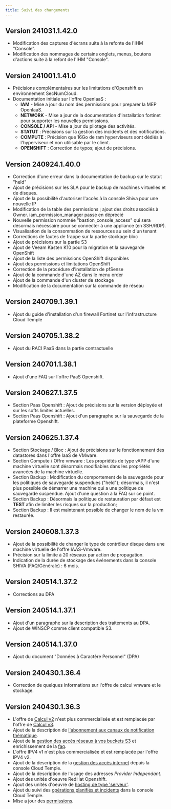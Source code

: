 ```yaml
---
title: Suivi des changements
---
```


## Version 241031.1.42.0

- Modification des captures d'écrans suite à la refonte de l'IHM "Console".
- Modification des nommages de certains onglets, menus, boutons d'actions suite à la refont de l'IHM "Console".

## Version 241001.1.41.0

- Précisions complémentaires sur les limitations d'Openshift en environnement SecNumCloud.
- Documentation initiale sur l'offre OpenIaaS :
  - **IAM** - Mise a jour du nom des permissions pour preparer la MEP OpenIaaS.
  - **NETWORK** - Mise a jour de la documentation d'installation fortinet pour supporter les nouvelles permissions.
  - **CONSOLE / API** - Mise a jour du pilotage des activités.
  - **STATUT** : Précisions sur la gestion des incidents et des notifications.
  - **COMPUTE** : Précision que 16Go de ram hyperviseurs sont dédiés à l'hyperviseur et non utilisable par le client.
  - **OPENSHIFT** : Correction de typos; ajout de précisions.

## Version 240924.1.40.0

- Correction d'une erreur dans la documentation de backup sur le statut "held"
- Ajout de précisions sur les SLA pour le backup de machines virtuelles et de disques.
- Ajout de la possibilité d'autoriser l'accès à la console Shiva pour une nouvelle IP
- Modification de la table des permissions ; ajout des droits associés à Owner. iam_permission_manager passe en déprécié
- Nouvelle permission nommée "bastion_console_access" qui sera désormais nécessaire pour se connecter à une appliance (en SSH/RDP).
- Visualisation de la consommation de ressources au sein d'un tenant
- Corrections de fautes de frappe sur la partie stockage bloc
- Ajout de précisions sur la partie S3
- Ajout de Veeam Kasten K10 pour la migration et la sauvegarde OpenShift
- Ajout de la liste des permissions OpenShift disponibles
- Ajout des permissions et limitations OpenShift
- Correction de la procédure d'installation de pfSense
- Ajout de la commande d'une AZ dans le menu order
- Ajout de la commande d'un cluster de stockage
- Modification de la documentation sur la commande de réseau

## Version 240709.1.39.1

- Ajout du guide d'installation d'un firewall Fortinet sur l'infrastructure Cloud Temple

## Version 240705.1.38.2

- Ajout du RACI PaaS dans la partie contractuelle

## Version 240701.1.38.1

- Ajout d'une FAQ sur l'offre PaaS Openshift.

## Version 240627.1.37.5

- Section Paas Openshift : Ajout de précisions sur la version déployée et sur les softs limites actuelles. 
- Section Paas Openshift : Ajout d'un paragraphe sur la sauvegarde de la plateforme Openshift.

## Version 240625.1.37.4

- Section Stockage / Bloc : Ajout de précisions sur le fonctionnement des datastores dans l'offre IaaS de VMware.
- Section Compute / Offre vmware : Les propriétés de type vAPP d'une machine virtuelle sont désormais modifiables dans les propriétés avancées de la machine virtuelle.
- Section Backup : Modification du comportement de la sauvegarde pour les politiques de sauvegarde suspendues ("held"); désormais, il n'est plus possible de démarrer une machine qui a une politique de sauvegarde suspendue. Ajout d'une question à la FAQ sur ce point.
- Section Backup : Désormais la politique de restauration par défaut est **TEST** afin de limiter les risques sur la production; 
- Section Backup : Il est maintenant possible de changer le nom de la vm restaurée.

## Version 240608.1.37.3

- Ajout de la possibilité de changer le type de contrôleur disque dans une machine virtuelle de l'offre IAAS-Vmware.
- Précision sur la limite à 20 réseaux par action de propagation.
- Indication de la durée de stockage des événements dans la console SHIVA (FAQ/Générale) : 6 mois.
  
## Version 240514.1.37.2
- Corrections au DPA

## Version 240514.1.37.1
- Ajout d'un paragraphe sur la description des traitements au DPA.
- Ajout de WINSCP comme client compatible S3.

## Version 240514.1.37.0

- Ajout du document "Données à Caractère Personnel" (DPA)

## Version 240430.1.36.4

- Correction de quelques informations sur l'offre de calcul vmware et le stockage.

## Version 240430.1.36.3

- L'offre de [Calcul v2](../iaas/compute.md/#offre-de-calcul-v2) n'est plus commercialisée et est remplacée par l'offre de [Calcul v3](../iaas/compute.md/#offre-de-calcul-v3).
- Ajout de la description de [l'abonnement aux canaux de notification thématique](../console/accounts.md#abonnement-aux-notifications-thématiques).
- Ajout de la [gestion des accès réseaux à vos buckets S3](../paas/s3.md#limitations-des-accès-à-vos-bucket-s3) et enrichissement de la [faq](../paas/s3.md#faq).
- L'offre IPV4 v1 n'est plus commercialisée et est remplacée par l'offre IPV4 v2.
- Ajout de la description de la [gestion des accès internet](../network/internet.md#gestion-de-vos-connectivités-internet) depuis la console Cloud Temple.
- Ajout de la description de l'usage des adresses *Provider Independant*.
- Ajout des unités d'oeuvre RedHat Openshift.
- Ajout des unités d'oeuvre de [hosting de type 'serveur'](../housing/housing.md).
- Ajout du suivi des [opérations planifiés et incidents](../console/status.md) dans la console Cloud Temple.
- Mise a jour des [permissions](../console/permissions.md).